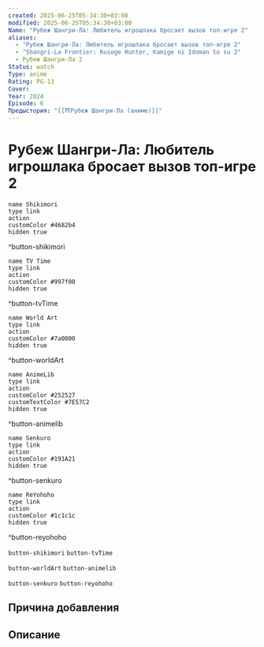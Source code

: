 ```yaml
---
created: 2025-06-25T05:34:30+03:00
modified: 2025-06-25T05:34:30+03:00
Name: "Рубеж Шангри-Ла: Любитель игрошлака бросает вызов топ-игре 2"
aliases:
  - "Рубеж Шангри-Ла: Любитель игрошлака бросает вызов топ-игре 2"
  - "Shangri-La Frontier: Kusoge Hunter, Kamige ni Idoman to su 2"
  - Рубеж Шангри-Ла 2
Status: watch
Type: anime
Rating: PG-13
Cover: 
Year: 2024
Episode: 6
Предыстория: "[[⛩️Рубеж Шангри-Ла (аниме)]]"
---
```


# Рубеж Шангри-Ла: Любитель игрошлака бросает вызов топ-игре 2




```button
name Shikimori
type link
action 
customColor #4682b4
hidden true
```
^button-shikimori

```button
name TV Time
type link
action 
customColor #997f00
hidden true
```
^button-tvTime

```button
name World Art
type link
action 
customColor #7a0000
hidden true
```
^button-worldArt

```button
name AnimeLib
type link
action 
customColor #252527
customTextColor #7E57C2
hidden true
```
^button-animelib

```button
name Senkuro
type link
action 
customColor #191A21
hidden true
```
^button-senkuro

```button
name ReYohoho
type link
action 
customColor #1c1c1c
hidden true
```
^button-reyohoho



`button-shikimori` `button-tvTime`

`button-worldArt` `button-animelib`

`button-senkuro` `button-reyohoho`



## Причина добавления




## Описание



